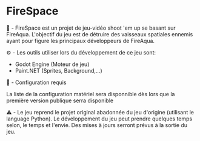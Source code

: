 # FireSpace

:rocket: - FireSpace est un projet de jeu-vidéo shoot 'em up se basant sur FireAqua. L'objectif du jeu est de détruire des vaisseaux spatiales ennemis ayant pour figure les principaux développeurs de FireAqua. 

:gear: - Les outils utiliser lors du développement de ce jeu sont:

- Godot Engine (Moteur de jeu)
- Paint.NET (Sprites, Background,...)

:wrench: - Configuration requis

La liste de la configuration matériel sera disponnible dès lors que la première version publique serra disponible 


:warning: - Le jeu reprend le projet original abadonnée du jeu d'origine (utilisant le language Python). Le développement du jeu peut prendre quelques temps selon, le temps et l'envie. Des mises à jours serront prévus à la sortie du jeu. 
